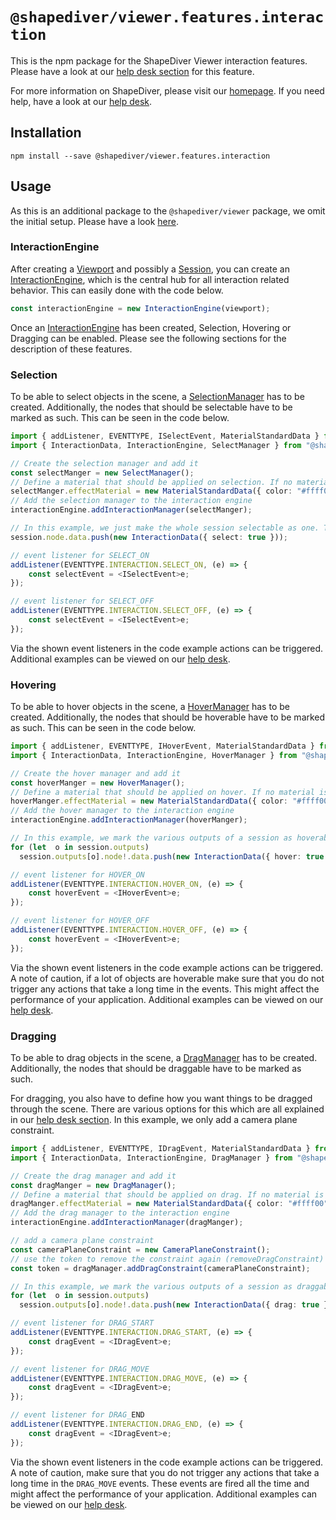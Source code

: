 # `@shapediver/viewer.features.interaction`

This is the npm package for the ShapeDiver Viewer interaction features. Please have a look at our [help desk section](https://help.shapediver.com/doc/interactions-part-1) for this feature.

For more information on ShapeDiver, please visit our [homepage](https://shapediver.com/). If you need help, have a look at our [help desk](https://help.shapediver.com/doc/Viewer.1836580882.html).

## Installation
```
npm install --save @shapediver/viewer.features.interaction
```

## Usage

As this is an additional package to the `@shapediver/viewer` package, we omit the initial setup. Please have a look [here](https://viewer.shapediver.com/v3/latest/api/index.html).

### InteractionEngine

After creating a [Viewport](https://viewer.shapediver.com/v3/latest/api/interfaces/IViewportApi.html) and possibly a [Session](https://viewer.shapediver.com/v3/latest/api/interfaces/ISessionApi.html), you can create an [InteractionEngine](https://viewer.shapediver.com/v3/latest/api/features/interaction/interfaces/IInteractionEngine.html), which is the central hub for all interaction related behavior. This can easily done with the code below.

```typescript
const interactionEngine = new InteractionEngine(viewport);
```

Once an [InteractionEngine](https://viewer.shapediver.com/v3/latest/api/features/interaction/interfaces/IInteractionEngine.html) has been created, Selection, Hovering or Dragging can be enabled. Please see the following sections for the description of these features.

### Selection

To be able to select objects in the scene, a [SelectionManager](https://viewer.shapediver.com/v3/latest/api/features/interaction/classes/SelectManager.html) has to be created. Additionally, the nodes that should be selectable have to be marked as such. This can be seen in the code below.

```typescript  
import { addListener, EVENTTYPE, ISelectEvent, MaterialStandardData } from "@shapediver/viewer";
import { InteractionData, InteractionEngine, SelectManager } from "@shapediver/viewer.features.interaction";

// Create the selection manager and add it
const selectManger = new SelectManager();
// Define a material that should be applied on selection. If no material is defined, the material will not change
selectManger.effectMaterial = new MaterialStandardData({ color: "#ffff00" });
// Add the selection manager to the interaction engine
interactionEngine.addInteractionManager(selectManger);

// In this example, we just make the whole session selectable as one. This can be further expanded to the lowest geometry levels
session.node.data.push(new InteractionData({ select: true }));

// event listener for SELECT_ON
addListener(EVENTTYPE.INTERACTION.SELECT_ON, (e) => {
    const selectEvent = <ISelectEvent>e;
});

// event listener for SELECT_OFF
addListener(EVENTTYPE.INTERACTION.SELECT_OFF, (e) => {
    const selectEvent = <ISelectEvent>e;
});
```

Via the shown event listeners in the code example actions can be triggered. Additional examples can be viewed on our [help desk](https://help.shapediver.com/doc/interactions-part-1#Interactions-Part1-Selection).

### Hovering

To be able to hover objects in the scene, a [HoverManager](https://viewer.shapediver.com/v3/latest/api/features/interaction/classes/HoverManager.html) has to be created. Additionally, the nodes that should be hoverable have to be marked as such. This can be seen in the code below.

```typescript  
import { addListener, EVENTTYPE, IHoverEvent, MaterialStandardData } from "@shapediver/viewer";
import { InteractionData, InteractionEngine, HoverManager } from "@shapediver/viewer.features.interaction";

// Create the hover manager and add it
const hoverManger = new HoverManager();
// Define a material that should be applied on hover. If no material is defined, the material will not change
hoverManger.effectMaterial = new MaterialStandardData({ color: "#ffff00" });
// Add the hover manager to the interaction engine
interactionEngine.addInteractionManager(hoverManger);

// In this example, we mark the various outputs of a session as hoverable
for (let  o in session.outputs)
  session.outputs[o].node!.data.push(new InteractionData({ hover: true }));

// event listener for HOVER_ON
addListener(EVENTTYPE.INTERACTION.HOVER_ON, (e) => {
    const hoverEvent = <IHoverEvent>e;
});

// event listener for HOVER_OFF
addListener(EVENTTYPE.INTERACTION.HOVER_OFF, (e) => {
    const hoverEvent = <IHoverEvent>e;
});
```

Via the shown event listeners in the code example actions can be triggered. A note of caution, if a lot of objects are hoverable make sure that you do not trigger any actions that take a long time in the events. This might affect the performance of your application. Additional examples can be viewed on our [help desk](https://help.shapediver.com/doc/interactions-part-1#Interactions-Part1-Hovering).

### Dragging

To be able to drag objects in the scene, a [DragManager](https://viewer.shapediver.com/v3/latest/api/features/interaction/classes/DragManager.html) has to be created. Additionally, the nodes that should be draggable have to be marked as such. 

For dragging, you also have to define how you want things to be dragged through the scene. There are various options for this which are all explained in our [help desk section](https://help.shapediver.com/doc/interactions-part-2#Interactions-Part2-Dragging). In this example, we only add a camera plane constraint.

```typescript  
import { addListener, EVENTTYPE, IDragEvent, MaterialStandardData } from "@shapediver/viewer";
import { InteractionData, InteractionEngine, DragManager } from "@shapediver/viewer.features.interaction";

// Create the drag manager and add it
const dragManger = new DragManager();
// Define a material that should be applied on drag. If no material is defined, the material will not change
dragManger.effectMaterial = new MaterialStandardData({ color: "#ffff00" });
// Add the drag manager to the interaction engine
interactionEngine.addInteractionManager(dragManger);

// add a camera plane constraint
const cameraPlaneConstraint = new CameraPlaneConstraint();
// use the token to remove the constraint again (removeDragConstraint)
const token = dragManager.addDragConstraint(cameraPlaneConstraint);

// In this example, we mark the various outputs of a session as draggable
for (let  o in session.outputs)
  session.outputs[o].node!.data.push(new InteractionData({ drag: true }));

// event listener for DRAG_START 
addListener(EVENTTYPE.INTERACTION.DRAG_START, (e) => {
    const dragEvent = <IDragEvent>e;
});

// event listener for DRAG_MOVE
addListener(EVENTTYPE.INTERACTION.DRAG_MOVE, (e) => {
    const dragEvent = <IDragEvent>e;
});

// event listener for DRAG_END
addListener(EVENTTYPE.INTERACTION.DRAG_END, (e) => {
    const dragEvent = <IDragEvent>e;
});
```

Via the shown event listeners in the code example actions can be triggered. A note of caution, make sure that you do not trigger any actions that take a long time in the `DRAG_MOVE` events. These events are fired all the time and might affect the performance of your application. Additional examples can be viewed on our [help desk](https://help.shapediver.com/doc/interactions-part-2#Interactions-Part2-Dragging).


